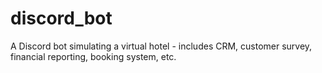 # discord_bot
A Discord bot simulating a virtual hotel - includes CRM, customer survey, financial reporting, booking system, etc.

